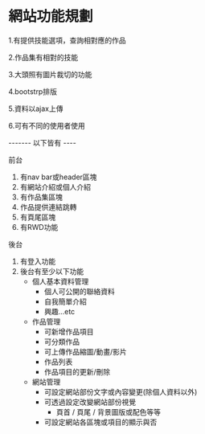 # 網站功能規劃


1.有提供技能選項，查詢相對應的作品

2.作品集有相對的技能

3.大頭照有圖片裁切的功能

4.bootstrp排版

5.資料以ajax上傳

6.可有不同的使用者使用






------- 以下皆有  ----
 
前台
1. 有nav bar或header區塊
2. 有網站介紹或個人介紹
3. 有作品集區塊
4. 作品提供連結跳轉
5. 有頁尾區塊
6. 有RWD功能

後台
1. 有登入功能
2. 後台有至少以下功能
   * 個人基本資料管理
     * 個人可公開的聯絡資料
     * 自我簡單介紹
     * 興趣...etc
   * 作品管理
     * 可新增作品項目
     * 可分類作品
     * 可上傳作品縮圖/動畫/影片
     * 作品列表
     * 作品項目的更新/刪除
   * 網站管理
     * 可設定網站部份文字或內容變更(除個人資料以外)
     * 可透過設定改變網站部份視覺
       * 頁首 / 頁尾 / 背景圖版或配色等等
     * 可設定網站各區塊或項目的顯示與否